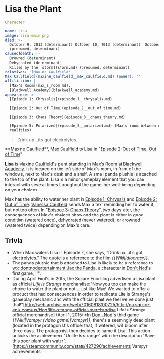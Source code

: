 #  Lisa the Plant 

```yaml
Character

name: Lisa
image: lisa-main.png
died: >-
  October 9, 2013 (determinant) October 10, 2013 (determinant)  October 11, 2013
  (presumed, determinant)
causeofdeath: |-
  Drowned (determinant)
  Dehydrated (determinant)
  Killed by the [storm](storm.md) (presumed, determinant)
relatives: '[Maxine Caulfield'
Max Caulfield](maxine_caulfield__max_caulfield.md) (owner): ''
affiliation: |-
  [Max's Room](max_s_room.md),
  [Blackwell Academy](blackwell_academy.md)
appearance: >-
  [Episode 1: Chrysalis](episode_1__chrysalis.md)

  [Episode 2: Out of Time](episode_2__out_of_time.md)

  [Episode 3: Chaos Theory](episode_3__chaos_theory.md)

  [Episode 5: Polarized](episode_5__polarized.md) (Max's room between multiple
  realities)
```

> Drink up...it’s got electrolytes.

**[Maxine Caulfield**, Max Caulfield](maxine_caulfield____max_caulfield.md) to Lisa in "[Episode 2: Out of Time, Out of Time](episode_2__out_of_time__out_of_time.md)"

**Lisa** is [Maxine Caulfield](max_caulfield.md)'s plant standing in [Max's Room](her_dorm_room.md) at [Blackwell Academy](blackwell_academy.md). It is located on the left side of Max's room, in front of the windows, next to Max's desk and a shelf. A small panda plushie is attached to the top of the plant. Lisa is a minor gameplay element that you can interact with several times throughout the game, her well-being depending on your choices.

Max has the ability to water her plant in [Episode 1: Chrysalis](episode_1__chrysalis.md) and [Episode 2: Out of Time](episode_2__out_of_time.md). [Vanessa Caulfield](her_mother.md) sends Max a text reminding her to water it, but not too often. In "[Episode 3: Chaos Theory](chaos_theory.md)", two days later, the consequences of Max's choices show and the plant is either in good condition (watered once), dehydrated (never watered), or drowned (watered twice) depending on Max's care.

##  Trivia 
* When Max waters Lisa in Episode 2, she says, “Drink up...it’s got electrolytes.” The quote is a reference to the film *{{Wiki|Idiocracy}}*.
* The panda plushie that is attached to Lisa is likely to be a reference to [w:c:dontnodentertainment:Jax the Panda](jax_the_panda.md), a character in [Don't Nod](don_t_nod.md)'s first game, ''''.
* During April Fool's in 2015, the Square Enix blog advertised a Lisa plant as official *Life is Strange* merchandise:"Now you too can make the choice to water the plant or not....just like Max! We wanted to offer a product that had consequences in order to replicate Life is Strange's gameplay mechanic and with the official plant we feel we've done just that!"[http://web.archive.org/web/20160818100725/http://na.square-enix.com/us/blog/life-strange-official-merchandise Life is Strange official merchandise] (April 1, 2015)
*In [Don't Nod](don_t_nod.md)'s third game *{{Wiki|Vampyr (video game)|Vampyr}}*, there's a seemingly dead plant (located in the protagonist's office) that, if watered, will bloom after three days. The protagonist then decides to name it Lisa. This action unlocks the achievement "Unlife is strange" with the description "Save this poor plant with water".[https://steamcommunity.com/stats/427290/achievements Vampyr achievements]

